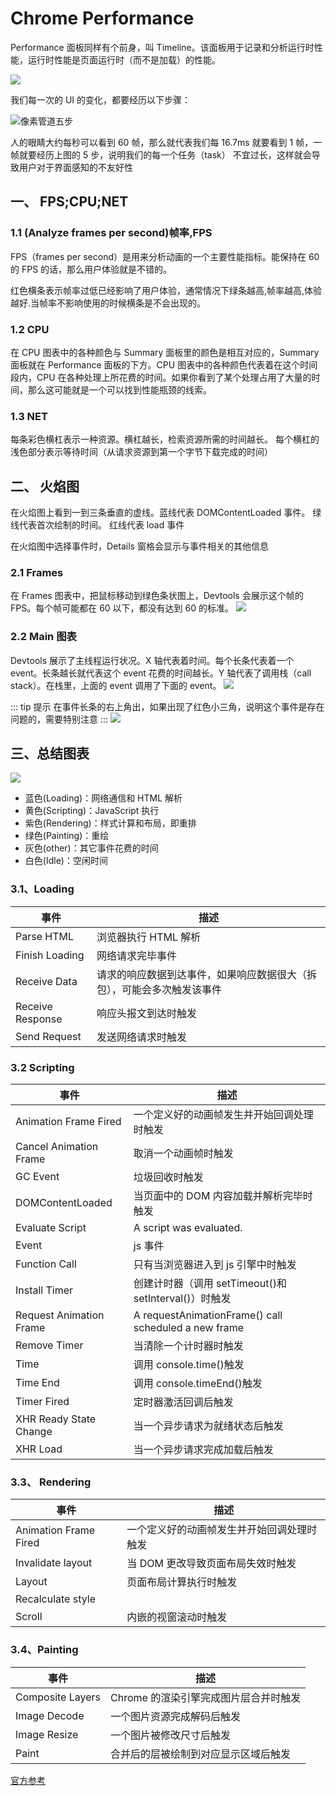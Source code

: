 # Chrome Performance

Performance 面板同样有个前身，叫 Timeline。该面板用于记录和分析运行时性能，运行时性能是页面运行时（而不是加载）的性能。

![](https://github-imglib-1255459943.cos.ap-chengdu.myqcloud.com/front-end-performance-analyze_5.jpg)

我们每一次的 UI 的变化，都要经历以下步骤：

![像素管道五步](https://oscimg.oschina.net/oscnet/bddfc2fe-4510-4dc0-9f19-228c40e58540.png)

人的眼睛大约每秒可以看到 60 帧，那么就代表我们每 16.7ms 就要看到 1 帧，一帧就要经历上图的 5 步，说明我们的每一个任务（task） 不宜过长，这样就会导致用户对于界面感知的不友好性

## 一、 FPS;CPU;NET

### 1.1 (Analyze frames per second)帧率,FPS

FPS（frames per second）是用来分析动画的一个主要性能指标。能保持在 60 的 FPS 的话，那么用户体验就是不错的。

红色横条表示帧率过低已经影响了用户体验，通常情况下绿条越高,帧率越高,体验越好.当帧率不影响使用的时候横条是不会出现的。

### 1.2 CPU

在 CPU 图表中的各种颜色与 Summary 面板里的颜色是相互对应的，Summary 面板就在 Performance 面板的下方。CPU 图表中的各种颜色代表着在这个时间段内，CPU 在各种处理上所花费的时间。如果你看到了某个处理占用了大量的时间，那么这可能就是一个可以找到性能瓶颈的线索。

### 1.3 NET

每条彩色横杠表示一种资源。横杠越长，检索资源所需的时间越长。 每个横杠的浅色部分表示等待时间（从请求资源到第一个字节下载完成的时间）

## 二、 火焰图

在火焰图上看到一到三条垂直的虚线。蓝线代表 DOMContentLoaded 事件。 绿线代表首次绘制的时间。 红线代表 load 事件

在火焰图中选择事件时，Details 窗格会显示与事件相关的其他信息

### 2.1 Frames

在 Frames 图表中，把鼠标移动到绿色条状图上，Devtools 会展示这个帧的 FPS。每个帧可能都在 60 以下，都没有达到 60 的标准。
![](https://pic2.zhimg.com/80/v2-5e4f0fbcaca27f49ebb20c4fc16549e5_1440w.jpg)

### 2.2 Main 图表

Devtools 展示了主线程运行状况。X 轴代表着时间。每个长条代表着一个 event。长条越长就代表这个 event 花费的时间越长。Y 轴代表了调用栈（call stack）。在栈里，上面的 event 调用了下面的 event。
![](https://pic4.zhimg.com/80/v2-a010d11aa34123e41e9a6a26ea5d7b8b_1440w.jpg)

::: tip 提示
在事件长条的右上角出，如果出现了红色小三角，说明这个事件是存在问题的，需要特别注意
:::
![](https://pic2.zhimg.com/80/v2-ca44395a2fe6751356b3dc97a997b689_1440w.jpg)

## 三、总结图表

![](https://pic1.zhimg.com/80/v2-2fb06d74a5d8e54e0a947d616d3f68f8_1440w.jpg)

- 蓝色(Loading)：网络通信和 HTML 解析
- 黄色(Scripting)：JavaScript 执行
- 紫色(Rendering)：样式计算和布局，即重排
- 绿色(Painting)：重绘
- 灰色(other)：其它事件花费的时间
- 白色(Idle)：空闲时间

### 3.1、Loading

| 事件             | 描述                                                                   |
| ---------------- | ---------------------------------------------------------------------- |
| Parse HTML       | 浏览器执行 HTML 解析                                                   |
| Finish Loading   | 网络请求完毕事件                                                       |
| Receive Data     | 请求的响应数据到达事件，如果响应数据很大（拆包），可能会多次触发该事件 |
| Receive Response | 响应头报文到达时触发                                                   |
| Send Request     | 发送网络请求时触发                                                     |

### 3.2 Scripting

| 事件                    | 描述                                                  |
| ----------------------- | ----------------------------------------------------- |
| Animation Frame Fired   | 一个定义好的动画帧发生并开始回调处理时触发            |
| Cancel Animation Frame  | 取消一个动画帧时触发                                  |
| GC Event                | 垃圾回收时触发                                        |
| DOMContentLoaded        | 当页面中的 DOM 内容加载并解析完毕时触发               |
| Evaluate Script         | A script was evaluated.                               |
| Event                   | js 事件                                               |
| Function Call           | 只有当浏览器进入到 js 引擎中时触发                    |
| Install Timer           | 创建计时器（调用 setTimeout()和 setInterval()）时触发 |
| Request Animation Frame | A requestAnimationFrame() call scheduled a new frame  |
| Remove Timer            | 当清除一个计时器时触发                                |
| Time                    | 调用 console.time()触发                               |
| Time End                | 调用 console.timeEnd()触发                            |
| Timer Fired             | 定时器激活回调后触发                                  |
| XHR Ready State Change  | 当一个异步请求为就绪状态后触发                        |
| XHR Load                | 当一个异步请求完成加载后触发                          |

### 3.3、 Rendering

| 事件                  | 描述                                       |
| --------------------- | ------------------------------------------ |
| Animation Frame Fired | 一个定义好的动画帧发生并开始回调处理时触发 |
| Invalidate layout     | 当 DOM 更改导致页面布局失效时触发          |
| Layout                | 页面布局计算执行时触发                     |
| Recalculate style     |                                            | Chrome 重新计算元素样式时触发 |
| Scroll                | 内嵌的视窗滚动时触发                       |

### 3.4、Painting

| 事件             | 描述                                  |
| ---------------- | ------------------------------------- |
| Composite Layers | Chrome 的渲染引擎完成图片层合并时触发 |
| Image Decode     | 一个图片资源完成解码后触发            |
| Image Resize     | 一个图片被修改尺寸后触发              |
| Paint            | 合并后的层被绘制到对应显示区域后触发  |

[官方参考](https://developers.google.com/web/tools/chrome-devtools/evaluate-performance/reference)
